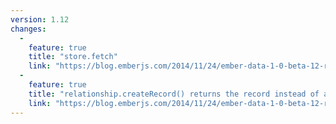 ```yaml
---
version: 1.12
changes:
  -
    feature: true
    title: "store.fetch"
    link: "https://blog.emberjs.com/2014/11/24/ember-data-1-0-beta-12-released.html"
  -
    feature: true
    title: "relationship.createRecord() returns the record instead of a promise"
    link: "https://blog.emberjs.com/2014/11/24/ember-data-1-0-beta-12-released.html"
---
```

